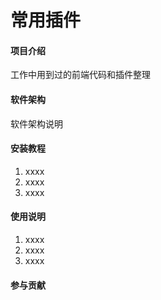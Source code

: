 # 常用插件

#### 项目介绍
工作中用到过的前端代码和插件整理

#### 软件架构
软件架构说明


#### 安装教程

1. xxxx
2. xxxx
3. xxxx

#### 使用说明

1. xxxx
2. xxxx
3. xxxx

#### 参与贡献



